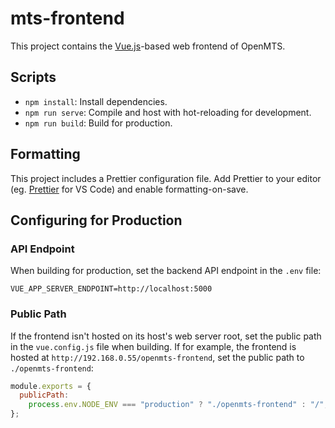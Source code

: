 # mts-frontend

This project contains the [Vue.js](https://vuejs.org/)-based web frontend of OpenMTS.

## Scripts

- `npm install`: Install dependencies.
- `npm run serve`: Compile and host with hot-reloading for development.
- `npm run build`: Build for production.

## Formatting

This project includes a Prettier configuration file. Add Prettier to your editor (eg. [Prettier](https://marketplace.visualstudio.com/items?itemName=esbenp.prettier-vscode) for VS Code) and enable formatting-on-save.

## Configuring for Production

### API Endpoint

When building for production, set the backend API endpoint in the `.env` file:

```
VUE_APP_SERVER_ENDPOINT=http://localhost:5000
```

### Public Path

If the frontend isn't hosted on its host's web server root, set the public path in the `vue.config.js` file when building. If for example, the frontend is hosted at `http://192.168.0.55/openmts-frontend`, set the public path to `./openmts-frontend`:

```js
module.exports = {
  publicPath:
    process.env.NODE_ENV === "production" ? "./openmts-frontend" : "/",
};
```